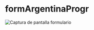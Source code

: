 # formArgentinaProgr
![Captura de pantalla formulario](https://github.com/vilmaponce/formArgentinaProgr/assets/115092661/80a64b8b-dd68-4a9a-a5d5-726f762f5d57)
